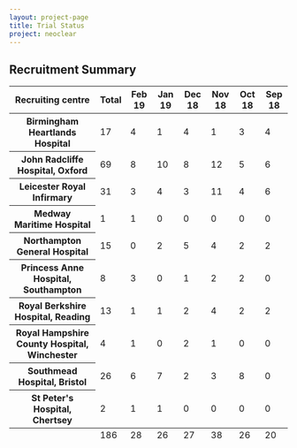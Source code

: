 ```yaml
---
layout: project-page
title: Trial Status
project: neoclear
---
```



<h2>Recruitment Summary</h2>
<table class="table--bordered table--striped table--data">
	<thead>
		<tr>
			<th>Recruiting centre</th>
			<th>Total</th>
						<th>Feb 19</th>
						<th>Jan 19</th>
						<th>Dec 18</th>
						<th>Nov 18</th>
						<th>Oct 18</th>
						<th>Sep 18</th>
					</tr>
	</thead>
	<tfoot>
		<tr>
			<td>&nbsp;</td>
			<td>186</td>
						<td>28</td>
						<td>26</td>
						<td>27</td>
						<td>38</td>
						<td>26</td>
						<td>20</td>
					</tr>
	</tfoot>
	<tbody>
        <tr>
			<th>Birmingham Heartlands Hospital</th>
			<td>17</td>
						<td>4</td>
						<td>1</td>
						<td>4</td>
						<td>1</td>
						<td>3</td>
						<td>4</td>
					</tr>
				<tr>
			<th>John Radcliffe Hospital, Oxford</th>
			<td>69</td>
						<td>8</td>
						<td>10</td>
						<td>8</td>
						<td>12</td>
						<td>5</td>
						<td>6</td>
					</tr>
				<tr>
			<th>Leicester Royal Infirmary</th>
			<td>31</td>
						<td>3</td>
						<td>4</td>
						<td>3</td>
						<td>11</td>
						<td>4</td>
						<td>6</td>
					</tr>
				<tr>
			<th>Medway Maritime Hospital</th>
			<td>1</td>
						<td>1</td>
						<td>0</td>
						<td>0</td>
						<td>0</td>
						<td>0</td>
						<td>0</td>
					</tr>
				<tr>
			<th>Northampton General Hospital</th>
			<td>15</td>
						<td>0</td>
						<td>2</td>
						<td>5</td>
						<td>4</td>
						<td>2</td>
						<td>2</td>
					</tr>
				<tr>
			<th>Princess Anne Hospital, Southampton</th>
			<td>8</td>
						<td>3</td>
						<td>0</td>
						<td>1</td>
						<td>2</td>
						<td>2</td>
						<td>0</td>
					</tr>
				<tr>
			<th>Royal Berkshire Hospital, Reading</th>
			<td>13</td>
						<td>1</td>
						<td>1</td>
						<td>2</td>
						<td>4</td>
						<td>2</td>
						<td>2</td>
					</tr>
				<tr>
			<th>Royal Hampshire County Hospital, Winchester</th>
			<td>4</td>
						<td>1</td>
						<td>0</td>
						<td>2</td>
						<td>1</td>
						<td>0</td>
						<td>0</td>
					</tr>
				<tr>
			<th>Southmead Hospital, Bristol</th>
			<td>26</td>
						<td>6</td>
						<td>7</td>
						<td>2</td>
						<td>3</td>
						<td>8</td>
						<td>0</td>
					</tr>
				<tr>
			<th>St Peter's Hospital, Chertsey</th>
			<td>2</td>
						<td>1</td>
						<td>1</td>
						<td>0</td>
						<td>0</td>
						<td>0</td>
						<td>0</td>
					</tr>
			</tbody>
</table>